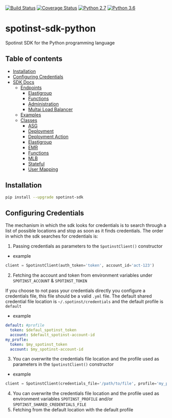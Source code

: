 [![Build Status](https://travis-ci.org/spotinst/spotinst-sdk-python.svg?branch=master)](https://travis-ci.org/spotinst/spotinst-sdk-python)
[![Coverage Status](https://coveralls.io/repos/github/spotinst/spotinst-sdk-python/badge.svg?branch=master)](https://coveralls.io/github/spotinst/spotinst-sdk-python?branch=master)
[![Python 2.7](https://img.shields.io/badge/python-2.7-blue.svg)](https://www.python.org/downloads/release/python-270/)
[![Python 3.6](https://img.shields.io/badge/python-3.6-blue.svg)](https://www.python.org/downloads/release/python-360/)

# spotinst-sdk-python
Spotinst SDK for the Python programming language

## Table of contents
<!--ts-->
   * [Installation](#installation)
   * [Configuring Credentials](#configuring-credentials)
   * [SDK Docs](./docs/pydocmd/)
     * [Endpoints](./docs/pydocmd/endpoints/)
       * [Elastigroup](./docs/pydocmd/endpoints/elastigroup/)
       * [Functions](./docs/pydocmd/endpoints/functions/)
       * [Administration](./docs/pydocmd/endpoints/administration/)
       * [Multai Load Balancer](./docs/pydocmd/endpoints/mlb)
     * [Examples](./docs/pydocmd/examples/)
     * [Classes](./docs/pydocmd/classes/)
       * [ASG](./docs/pydocmd/classes/asg.md)
       * [Deployment](./docs/pydocmd/classes/deployment.md)
       * [Deployment Action](./docs/pydocmd/classes/deployment_action.md)
       * [Elastigroup](./docs/pydocmd/classes/elastigroup.md)
       * [EMR](./docs/pydocmd/classes/emr.md) 
       * [Functions](./docs/pydocmd/classes/functions.md)
       * [MLB](./docs/pydocmd/classes/mlb.md)
       * [Stateful](./docs/pydocmd/classes/stateful.md)
       * [User Mapping](./docs/pydocmd/classes/user_mapping.md)
<!--te-->

## Installation
```bash
pip install --upgrade spotinst-sdk
```

## Configuring Credentials
The mechanism in which the sdk looks for credentials is to search through a list of possible locations and stop as soon as it finds credentials. 
The order in which the sdk searches for credentials is:
  1. Passing credentials as parameters to the `SpotinstClient()` constructor
- example
```python
client = SpotinstClient(auth_token='token', account_id='act-123')
```

  2. Fetching the account and token from environment variables under `SPOTINST_ACCOUNT` & `SPOTINST_TOKEN`

If you choose to not pass your credentials directly you configure a credentials file, this file should be a valid `.yml` file.
The default shared credential file location is `~/.spotinst/credentials` and the default profile is `default`
- example
```yaml
default: #profile
  token: $defaul_spotinst_token
  account: $default_spotinst-account-id
my_profle:
  token: $my_spotinst_token
  account: $my_spotinst-account-id
```

  3. You can overwrite the credentials file location and the profile used as parameters in the `SpotinstClient()` constructor
- example
```python
client = SpotinstClient(credentials_file='/path/to/file', profile='my_profile')
```
  
  4. You can overwrite the credentials file location and the profile used as environment variables `SPOTINST_PROFILE` and/or `SPOTINST_SHARED_CREDENTIALS_FILE`
  5. Fetching from the default location with the default profile
  
